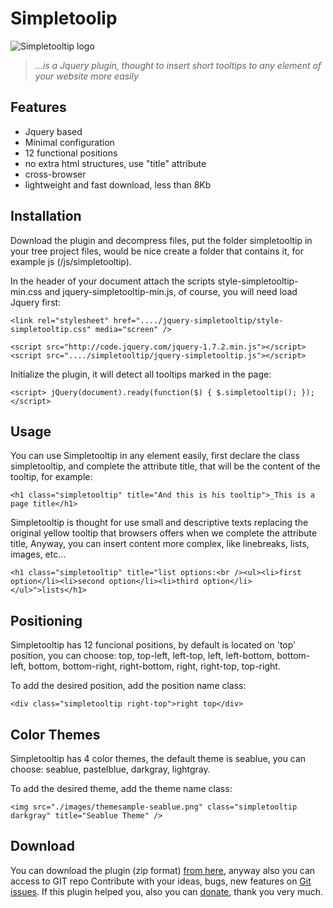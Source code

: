 Simpletoolip
============

![Simpletooltip logo](http://codingsomething.files.wordpress.com/2011/01/simpletooltip-logo.png?w=200&h=200)
> _...is a Jquery plugin, thought to insert short tooltips to any element of your website more easily_

Features
--------

* Jquery based
* Minimal configuration
* 12 functional positions
* no extra html structures, use "title" attribute
* cross-browser
* lightweight and fast download, less than 8Kb

## Installation

Download the plugin and decompress files, put the folder simpletooltip in your tree project files, would be nice create a folder that contains it, for example js (/js/simpletooltip).

In the header of your document attach the scripts style-simpletooltip-min.css and jquery-simpletooltip-min.js, of course, you will need load Jquery first:

`<link rel="stylesheet" href="..../jquery-simpletooltip/style-simpletooltip.css" media="screen" />`

`<script src="http://code.jquery.com/jquery-1.7.2.min.js"></script>`
`<script src="..../simpletooltip/jquery-simpletooltip.js"></script>`

Initialize the plugin, it will detect all tooltips marked in the page:

`<script>
    jQuery(document).ready(function($) {
        $.simpletooltip();
    });
</script>`


## Usage

You can use Simpletooltip in any element easily, first declare the class simpletooltip, and complete the attribute title, that will be the content of the tooltip, for example:

`<h1 class="simpletooltip" title="And this is his tooltip">_This is a page title</h1>`

Simpletooltip is thought for use small and descriptive texts replacing the original yellow tooltip that browsers offers when we complete the attribute title, Anyway, you can insert content more complex, like linebreaks, lists, images, etc...

`<h1 class="simpletooltip" title="list options:<br /><ul><li>first option</li><li>second option</li><li>third option</li></ul>">lists</h1>`


## Positioning

Simpletooltip has 12 funcional positions, by default is located on 'top' position, you can choose: top, top-left, left-top, left, left-bottom, bottom-left, bottom, bottom-right, right-bottom, right, right-top, top-right.

To add the desired position, add the position name class:

`<div class="simpletooltip right-top">right top</div>`


## Color Themes

Simpletooltip has 4 color themes, the default theme is seablue, you can choose: seablue, pastelblue, darkgray, lightgray.

To add the desired theme, add the theme name class:

`<img src="./images/themesample-seablue.png" class="simpletooltip darkgray" title="Seablue Theme" />`

## Download

You can download the plugin (zip format) [from here](https://github.com/not-only-code/Simpletooltip/zipball/master), anyway also you can access to GIT repo Contribute with your ideas, bugs, new features on [Git issues](https://github.com/not-only-code/Simpletooltip/issues). If this plugin helped you, also you can [donate](https://www.paypal.com/cgi-bin/webscr?cmd=_s-xclick&hosted_button_id=MRNNVK3SDEQKN), thank you very much.